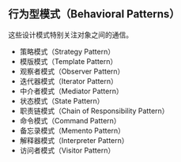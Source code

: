 ## 行为型模式（Behavioral Patterns）

这些设计模式特别关注对象之间的通信。

- 策略模式（Strategy Pattern）
- 模版模式（Template Pattern）
- 观察者模式（Observer Pattern）
- 迭代器模式（Iterator Pattern）
- 中介者模式（Mediator Pattern）
- 状态模式（State Pattern）
- 职责链模式（Chain of Responsibility Pattern）
- 命令模式（Command Pattern）
- 备忘录模式（Memento Pattern）
- 解释器模式（Interpreter Pattern）
- 访问者模式（Visitor Pattern）

